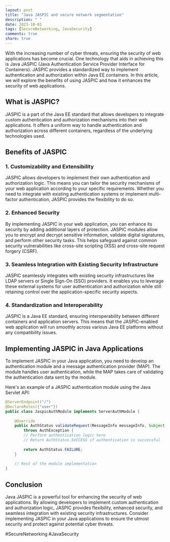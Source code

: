 ```yaml
---
layout: post
title: "Java JASPIC and secure network segmentation"
description: " "
date: 2023-10-01
tags: [SecureNetworking, JavaSecurity]
comments: true
share: true
---
```


With the increasing number of cyber threats, ensuring the security of web applications has become crucial. One technology that aids in achieving this is Java JASPIC (Java Authentication Service Provider Interface for Containers). JASPIC provides a standardized way to implement authentication and authorization within Java EE containers. In this article, we will explore the benefits of using JASPIC and how it enhances the security of web applications.

## What is JASPIC?

JASPIC is a part of the Java EE standard that allows developers to integrate custom authentication and authorization mechanisms into their web applications. It offers a uniform way to handle authentication and authorization across different containers, regardless of the underlying technologies used.

## Benefits of JASPIC

### 1. Customizability and Extensibility

JASPIC allows developers to implement their own authentication and authorization logic. This means you can tailor the security mechanisms of your web application according to your specific requirements. Whether you need to integrate with existing authentication systems or implement multi-factor authentication, JASPIC provides the flexibility to do so.

### 2. Enhanced Security

By implementing JASPIC in your web application, you can enhance its security by adding additional layers of protection. JASPIC modules allow you to encrypt and decrypt sensitive information, validate digital signatures, and perform other security tasks. This helps safeguard against common security vulnerabilities like cross-site scripting (XSS) and cross-site request forgery (CSRF).

### 3. Seamless Integration with Existing Security Infrastructure

JASPIC seamlessly integrates with existing security infrastructures like LDAP servers or Single Sign-On (SSO) providers. It enables you to leverage these external systems for user authentication and authorization while still retaining control over the application-specific security aspects.

### 4. Standardization and Interoperability

JASPIC is a Java EE standard, ensuring interoperability between different containers and application servers. This means that the JASPIC-enabled web application will run smoothly across various Java EE platforms without any compatibility issues.

## Implementing JASPIC in Java Applications

To implement JASPIC in your Java application, you need to develop an authentication module and a message authentication provider (MAP). The module handles user authentication, while the MAP takes care of validating the authentication data sent by the module.

Here's an example of a JASPIC authentication module using the Java Servlet API:

```java
@ServerEndpoint("/")
@DeclareRoles({"user"})
public class JaspicAuthModule implements ServerAuthModule {
    
    @Override
    public AuthStatus validateRequest(MessageInfo messageInfo, Subject clientSubject, Subject serviceSubject) 
        throws AuthException {
        // Perform authentication logic here
        // Return AuthStatus.SUCCESS if authentication is successful
        
        return AuthStatus.FAILURE;
    }
    
    // Rest of the module implementation
}
```

## Conclusion

Java JASPIC is a powerful tool for enhancing the security of web applications. By allowing developers to implement custom authentication and authorization logic, JASPIC provides flexibility, enhanced security, and seamless integration with existing security infrastructures. Consider implementing JASPIC in your Java applications to ensure the utmost security and protect against potential cyber threats.

#SecureNetworking #JavaSecurity